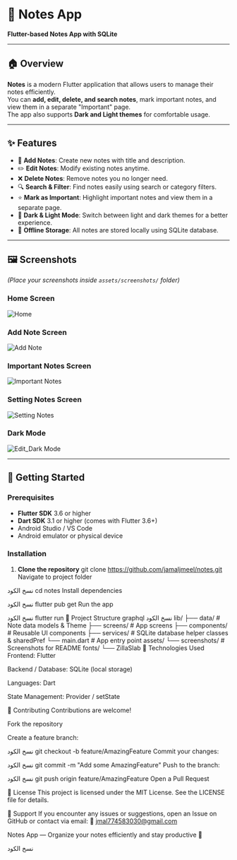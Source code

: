 # 📝 Notes App
**Flutter-based Notes App with SQLite**

---

## 🏠 Overview
**Notes** is a modern Flutter application that allows users to manage their notes efficiently.  
You can **add, edit, delete, and search notes**, mark important notes, and view them in a separate "Important" page.  
The app also supports **Dark and Light themes** for comfortable usage.

---

## ✨ Features
- 📝 **Add Notes**: Create new notes with title and description.  
- ✏️ **Edit Notes**: Modify existing notes anytime.  
- ❌ **Delete Notes**: Remove notes you no longer need.  
- 🔍 **Search & Filter**: Find notes easily using search or category filters.  
- ⭐ **Mark as Important**: Highlight important notes and view them in a separate page.  
- 🌙 **Dark & Light Mode**: Switch between light and dark themes for a better experience.  
- 💾 **Offline Storage**: All notes are stored locally using SQLite database.  

---

## 🖼️ Screenshots
*(Place your screenshots inside `assets/screenshots/` folder)*

### Home Screen
![Home](assets/screenshots/home.png)

### Add Note Screen
![Add Note](assets/screenshots/add.png)

### Important Notes Screen
![Important Notes](assets/screenshots/important.png)

### Setting Notes Screen
![Setting Notes](assets/screenshots/setting.png)

### Dark Mode
![Edit_Dark Mode](assets/screenshots/edit.png)

---

## 🚀 Getting Started

### Prerequisites
- **Flutter SDK** 3.6 or higher  
- **Dart SDK** 3.1 or higher (comes with Flutter 3.6+) 
- Android Studio / VS Code  
- Android emulator or physical device

### Installation
1. **Clone the repository**
git clone https://github.com/jamaljmeel/notes.git
Navigate to project folder

نسخ الكود
cd notes
Install dependencies

نسخ الكود
flutter pub get
Run the app

نسخ الكود
flutter run
📂 Project Structure
graphql
نسخ الكود
lib/
├── data/        # Note data models & Theme
├── screens/       # App screens 
├── components/       # Reusable UI components
├── services/            # SQLite database helper classes & sharedPref
└── main.dart      # App entry point
assets/
└── screenshots/   # Screenshots for README
fonts/
└── ZillaSlab
🧠 Technologies Used
Frontend: Flutter

Backend / Database: SQLite (local storage)

Languages: Dart

State Management: Provider / setState


🤝 Contributing
Contributions are welcome!

Fork the repository

Create a feature branch:

نسخ الكود
git checkout -b feature/AmazingFeature
Commit your changes:

نسخ الكود
git commit -m "Add some AmazingFeature"
Push to the branch:

نسخ الكود
git push origin feature/AmazingFeature
Open a Pull Request

📄 License
This project is licensed under the MIT License.
See the LICENSE file for details.

💬 Support
If you encounter any issues or suggestions, open an Issue on GitHub
or contact via email:
📧 jmal774583030@gmail.com

Notes App — Organize your notes efficiently and stay productive 📝

نسخ الكود
